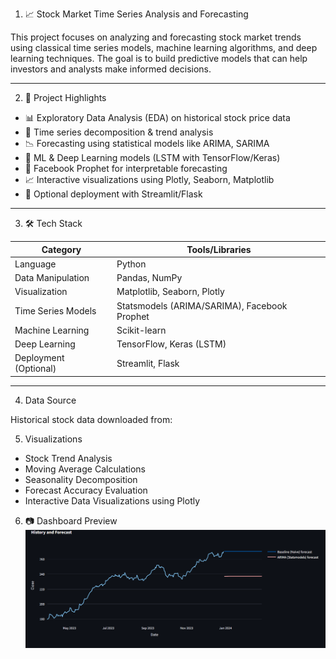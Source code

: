 1. 📈 Stock Market Time Series Analysis and Forecasting

This project focuses on analyzing and forecasting stock market trends using classical time series models, machine learning algorithms, and deep learning techniques. The goal is to build predictive models that can help investors and analysts make informed decisions.

---

2. 📌 Project Highlights

- 📊 Exploratory Data Analysis (EDA) on historical stock price data  
- 🧮 Time series decomposition & trend analysis  
- 📉 Forecasting using statistical models like ARIMA, SARIMA  
- 🤖 ML & Deep Learning models (LSTM with TensorFlow/Keras)  
- 🔮 Facebook Prophet for interpretable forecasting  
- 📈 Interactive visualizations using Plotly, Seaborn, Matplotlib  
- 🚀 Optional deployment with Streamlit/Flask

---

3. 🛠️ Tech Stack

| Category            | Tools/Libraries                         |
|---------------------|------------------------------------------|
| Language            | Python                                   |
| Data Manipulation   | Pandas, NumPy                            |
| Visualization       | Matplotlib, Seaborn, Plotly              |
| Time Series Models  | Statsmodels (ARIMA/SARIMA), Facebook Prophet |
| Machine Learning    | Scikit-learn                             |
| Deep Learning       | TensorFlow, Keras (LSTM)                 |
| Deployment (Optional)| Streamlit, Flask                        |

---

4. Data Source

Historical stock data downloaded from:

[Yahoo Finance]: https://finance.yahoo.com

[Alpha Vantage ]: https://www.alphavantage.co


5. Visualizations
*   Stock Trend Analysis
*   Moving Average Calculations
*   Seasonality Decomposition
*   Forecast Accuracy Evaluation
*   Interactive Data Visualizations using Plotly

6. 📷 Dashboard Preview  
![Time Series Showcase](https://github.com/Sanjana-Sen/Time-Series-Analysis/blob/main/Stocky.png)

